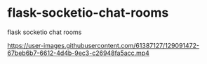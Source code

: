 # flask-socketio-chat-rooms
flask socketio chat rooms


https://user-images.githubusercontent.com/61387127/129091472-67beb6b7-6612-4d4b-9ec3-c26948fa5acc.mp4

